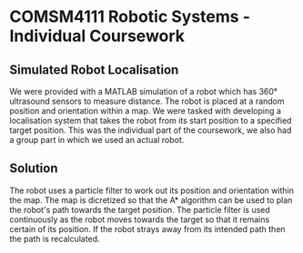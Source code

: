# COMSM4111 Robotic Systems - Individual Coursework

## Simulated Robot Localisation
We were provided with a MATLAB simulation of a robot which has 360&deg; ultrasound sensors to measure distance. The robot is placed at a random position and orientation within a map. We were tasked with developing a localisation system that takes the robot from its start position to a specified target position. This was the individual part of the coursework, we also had a group part in which we used an actual robot.

## Solution
The robot uses a particle filter to work out its position and orientation within the map. The map is dicretized so that the A* algorithm can be used to plan the robot's path towards the target position. The particle filter is used continuously as the robot moves towards the target so that it remains certain of its position. If the robot strays away from its intended path then the path is recalculated.


